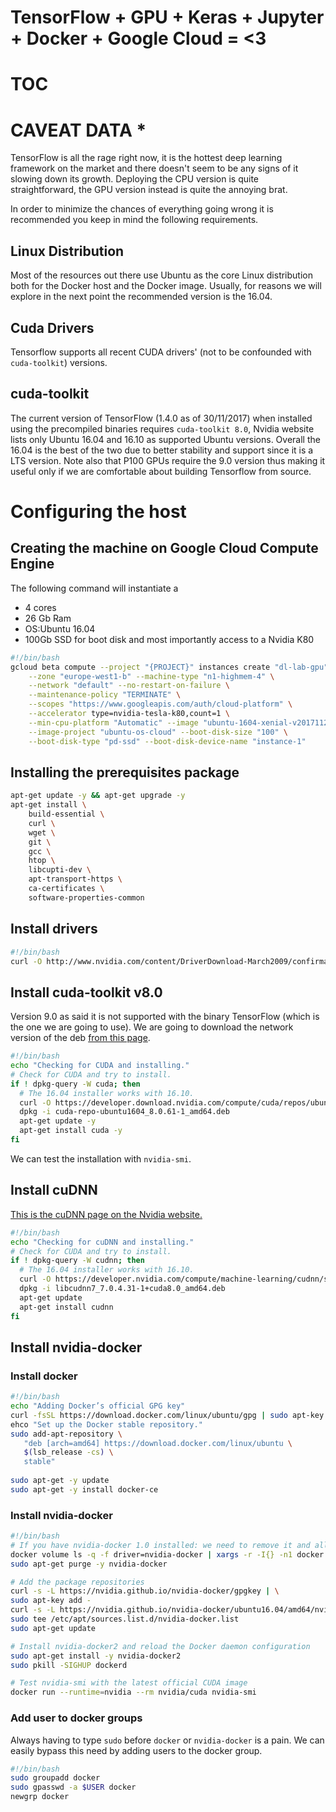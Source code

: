 # TensorFlow + GPU + Keras + Jupyter + Docker + Google Cloud = <3 

# TOC

# CAVEAT DATA *

TensorFlow is all the rage right now, it is the hottest deep learning framework on the market and there doesn't seem to be any signs of it slowing down its growth. Deploying the CPU version is quite straightforward, the GPU version instead is quite the annoying brat.

In order to minimize the chances of everything going wrong it is recommended you keep in mind the following requirements.

## Linux Distribution

Most of the resources out there use Ubuntu as the core Linux distribution
both for the Docker host and the Docker image. Usually, for reasons we will explore in the next point the recommended version is the 16.04.



## Cuda Drivers

Tensorflow supports all recent CUDA drivers' (not to be confounded with `cuda-toolkit`) versions.

## cuda-toolkit

The current version of TensorFlow (1.4.0 as of 30/11/2017) when installed using the precompiled binaries requires `cuda-toolkit 8.0`, Nvidia website lists only Ubuntu 16.04 and 16.10 as supported Ubuntu versions. Overall the 16.04 is the best of the two due to better stability and support since it is a LTS version. Note also that P100 GPUs require the 9.0 version thus making it useful only if we are comfortable about building Tensorflow from source.


# Configuring the host

## Creating the machine on Google Cloud Compute Engine

The following command will instantiate a
- 4 cores
- 26 Gb Ram
- OS:Ubuntu 16.04 
- 100Gb SSD for boot disk and most importantly access to a Nvidia K80
	
<!-- --service-account "698553121915-compute@developer.gserviceaccount.com" \ -->
```bash
#!/bin/bash
gcloud beta compute --project "{PROJECT}" instances create "dl-lab-gpu" \
	--zone "europe-west1-b" --machine-type "n1-highmem-4" \
	--network "default" --no-restart-on-failure \
	--maintenance-policy "TERMINATE" \
	--scopes "https://www.googleapis.com/auth/cloud-platform" \
	--accelerator type=nvidia-tesla-k80,count=1 \
	--min-cpu-platform "Automatic" --image "ubuntu-1604-xenial-v20171121a" \
	--image-project "ubuntu-os-cloud" --boot-disk-size "100" \
	--boot-disk-type "pd-ssd" --boot-disk-device-name "instance-1"
```

## Installing the prerequisites package

```bash
apt-get update -y && apt-get upgrade -y
apt-get install \
	build-essential \
    curl \
    wget \
    git \
    gcc \
    htop \
    libcupti-dev \
    apt-transport-https \
    ca-certificates \
    software-properties-common
```

## Install drivers

```bash
#!/bin/bash
curl -O http://www.nvidia.com/content/DriverDownload-March2009/confirmation.php?url=/tesla/384.66/nvidia-driver-local-repo-ubuntu1604-384.66_1.0-1_ppc64el.deb&lang=us&type=Tesla
```

## Install cuda-toolkit v8.0  

Version 9.0 as said it is not supported with the binary TensorFlow (which is the one we are going to use).
We are going to download the network version of the deb [from this page](https://developer.nvidia.com/cuda-80-ga2-download-archive).


```bash
#!/bin/bash
echo "Checking for CUDA and installing."
# Check for CUDA and try to install.
if ! dpkg-query -W cuda; then
  # The 16.04 installer works with 16.10.
  curl -O https://developer.download.nvidia.com/compute/cuda/repos/ubuntu1604/x86_64/cuda-repo-ubuntu1604_8.0.61-1_amd64.deb
  dpkg -i cuda-repo-ubuntu1604_8.0.61-1_amd64.deb
  apt-get update -y
  apt-get install cuda -y
fi
```

We can test the installation with `nvidia-smi`.

## Install cuDNN
[This is the cuDNN page on the Nvidia website.](https://developer.nvidia.com/cudnn)

```bash
#!/bin/bash
echo "Checking for cuDNN and installing."
# Check for CUDA and try to install.
if ! dpkg-query -W cudnn; then
  # The 16.04 installer works with 16.10.
  curl -O https://developer.nvidia.com/compute/machine-learning/cudnn/secure/v7.0.4/prod/8.0_20171031/Ubuntu16_04-x64/libcudnn7_7.0.4.31-1+cuda8.0_amd64
  dpkg -i libcudnn7_7.0.4.31-1+cuda8.0_amd64.deb
  apt-get update
  apt-get install cudnn
fi
```

## Install nvidia-docker


### Install docker

```bash
#!/bin/bash
echo "Adding Docker’s official GPG key"
curl -fsSL https://download.docker.com/linux/ubuntu/gpg | sudo apt-key add - 
ehco "Set up the Docker stable repository."
sudo add-apt-repository \
   "deb [arch=amd64] https://download.docker.com/linux/ubuntu \
   $(lsb_release -cs) \
   stable"
   
sudo apt-get -y update
sudo apt-get -y install docker-ce
```

### Install nvidia-docker

```bash
#!/bin/bash
# If you have nvidia-docker 1.0 installed: we need to remove it and all existing GPU containers
docker volume ls -q -f driver=nvidia-docker | xargs -r -I{} -n1 docker ps -q -a -f volume={} | xargs -r docker rm -f
sudo apt-get purge -y nvidia-docker

# Add the package repositories
curl -s -L https://nvidia.github.io/nvidia-docker/gpgkey | \
sudo apt-key add -
curl -s -L https://nvidia.github.io/nvidia-docker/ubuntu16.04/amd64/nvidia-docker.list | \
sudo tee /etc/apt/sources.list.d/nvidia-docker.list
sudo apt-get update

# Install nvidia-docker2 and reload the Docker daemon configuration
sudo apt-get install -y nvidia-docker2
sudo pkill -SIGHUP dockerd

# Test nvidia-smi with the latest official CUDA image
docker run --runtime=nvidia --rm nvidia/cuda nvidia-smi
```

### Add user to docker groups 

Always having to type `sudo` before `docker` or `nvidia-docker` is a pain. We can easily bypass this need by adding users to the docker group.

```bash
#!/bin/bash
sudo groupadd docker
sudo gpasswd -a $USER docker
newgrp docker
```